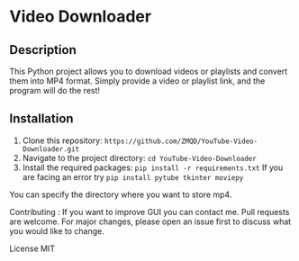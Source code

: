 # Video Downloader

## Description
This Python project allows you to download videos or playlists and convert them into MP4 format. Simply provide a video or playlist link, and the program will do the rest!

## Installation
1. Clone this repository: `https://github.com/ZMQD/YouTube-Video-Downloader.git`
2. Navigate to the project directory: `cd YouTube-Video-Downloader`
3. Install the required packages: `pip install -r requirements.txt` If you are facing an error try `pip install pytube tkinter moviepy`

You can specify the directory where you want to store mp4.

Contributing :
If you want to improve GUI you can contact me.
Pull requests are welcome. For major changes, please open an issue first to discuss what you would like to change.

License
MIT
